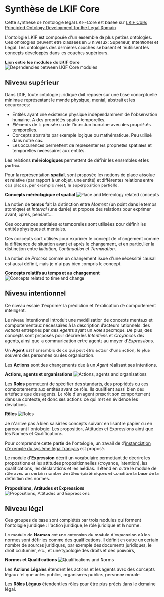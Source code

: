 # Synthèse de LKIF Core

Cette synthèse de l'ontologie légal LKIF-Core est basée sur [LKIF Core: Principled Ontology Development for the Legal Domain](/ressources/LKIF-Core-Principled-Ontology-Development-for-the-Legal-Domain.pdf)

L'ontologie LKIF est composée d'un ensemble de plus petites ontologies. Ces ontologies peuvent être classées en 3 niveaux: Supérieur, Intentionel et Légal. Les ontologies des dernières couches se basent et réutilisent les concepts développés dans les couches supérieurs.

**Lien entre les modules de LKIF Core**
![Dependencies between LKIF Core modules](/ressources/dependencies.png "Dependencies between LKIF Core modules")

## Niveau supérieur

Dans LKIF, toute ontologie juridique doit reposer sur une base conceptuelle minimale représentant le monde physique, mental, abstrait et les occurences:
- Entités ayant une existence physique indépendamment de l'observation humaine. A des propriétés spatio-temporelles.
- Éléments de la pensée ou de l’intention humaine avec des propriétés temporelles.
- Concepts abstraits par exemple logique ou mathématique. Peu utilisé dans notre cas.
- Les occurences permettent de représenter les propriétés spatiales et temporelles nécessaires aux entités.

Les relations **méréologiques** permettent de définir les ensembles et les parties.

Pour la représentation **spatial**, sont proposée les notions de place absolue et relative (par rapport à un objet, une entité) et différentes relations entre ces places, par exemple *meet*, la superposition partielle.

**Concepts méréologique et spatial**
![Place and Mereology related concepts](/ressources/place-mereology.png)

La notion de **temps** fait la distinction entre *Moment* (un point dans le temps atomique) et *Interval* (une durée) et propose des relations pour exprimer avant, après, pendant...

Ces occurences spatiales et temporelles sont utilisées pour définir les entités physiques et mentales.

Ces concepts sont utilisés pour exprimer le concept de changement comme la différence de situation avant et après le changement, et en particulier la distinction entre *Initiation*, *Continuation* et *Termination*.

La notion de *Process* comme un changement issue d'une nécessité causal est aussi définit, mais je n'ai pas bien compris le concept.

**Concepts relatifs au temps et au changement**
![Concepts related to time and change](/ressources/time-change.png)

## Niveau intentionnel

Ce niveau essaie d'exprimer la prédiction et l'explication de comportement intelligent.

Le niveau intentionnel introduit une modélisation de concepts mentaux et comportementaux nécessaires à la description d’acteurs rationnels: des *Action*s entrepries par des *Agent*s ayant un *Role* spécifique. De plus, des concepts sont proposés pour décrire les *Intention*s et *Croyance*s des agents, ainsi que la communication entre agents au moyen d'*Expression*s.

Un **Agent** est l'ensemble de ce qui peut être acteur d'une action, le plus souvent des personnes ou des organisation.

Les **Actions** sont des changements due à un *Agent* réalisant ses intentions.

**Actions, agents et organisations**
![Actions, agents and organisations](/ressources/action-agent.png)

Les **Roles** permettent de spécifier des standarts, des propriétés ou des comportements aux entités ayant ce rôle. Ils qualifient aussi bien des artéfacts que des agents. Le rôle d'un agent prescrit son comportement dans un contexte, et donc ses actions, ce qui met en évidence les déviations.

**Rôles**
![Roles](/ressources/role.png)

Je n'arrive pas à bien saisir les concepts suivant en lisant le papier ou en parcourant l'ontologie: Les proposition, Attitudes et Expressions ainsi que les Normes et Qualifications.

Pour comprendre cette partie de l'ontologie, un travail de d'[instanciation d'exemple du système légal français](/RaisonnementInstance.md) est proposé.

Le module d'**Expression** décrit un vocabulaire permettant de décrire les propositions et les attitudes propositionnelles (croyance, intention), les qualifications, les déclarations et les médias. Il étend en outre le module de rôle avec un certain nombre de rôles épistémiques et constitue la base de la définition des normes.

**Propositions, Attitudes et Expressions**
![Propositions, Attitudes and Expressions](/ressources/proposition-attitude.png)

## Niveau légal

Ces groupes de base sont complétés par trois modules qui forment l'ontologie juridique : l'action juridique, le rôle juridique et la norme.

Le module de **Normes** est une extension du module d'expression où les normes sont définies comme des qualifications. Il définit en outre un certain nombre de sources juridiques, par exemple des documents juridiques, le droit coutumier, etc., et une typologie des droits et des pouvoirs,

**Normes et Qualifications**
![Qualifications and Norms](/ressources/qualification-norm.png)

Les **Actions Légales** étendent les actions et les agents avec des concepts légaux tel que actes publics, organismes publics, personne morale.

Les **Rôles Légaux** étendent les rôles pour être plus précis dans le domaine légal.